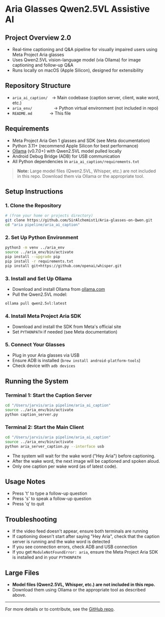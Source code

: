 # Aria Glasses Qwen2.5VL Assistive AI

## Project Overview 2.0
- Real-time captioning and Q&A pipeline for visually impaired users using Meta Project Aria glasses
- Uses Qwen2.5VL vision-language model (via Ollama) for image captioning and follow-up Q&A
- Runs locally on macOS (Apple Silicon), designed for extensibility

## Repository Structure
- `aria_ai_caption/` → Main codebase (caption server, client, wake word, etc.)
- `aria_env/`     → Python virtual environment (not included in repo)
- `README.md`    → This file

## Requirements
- Meta Project Aria Gen 1 glasses and SDK (see Meta documentation)
- Python 3.11+ (recommend Apple Silicon for best performance)
- [Ollama](https://ollama.com/) (v0.7.0+) with Qwen2.5VL model pulled locally
- Android Debug Bridge (ADB) for USB communication
- All Python dependencies in `aria_ai_caption/requirements.txt`

> **Note:** Large model files (Qwen2.5VL, Whisper, etc.) are not included in this repo. Download them via Ollama or the appropriate tool.

## Setup Instructions

### 1. Clone the Repository
```sh
# (from your home or projects directory)
git clone https://github.com/SirAlchemist1/Aria-glasses-on-Qwen.git
cd "aria pipeline/aria_ai_caption"
```

### 2. Set Up Python Environment
```sh
python3 -m venv ../aria_env
source ../aria_env/bin/activate
pip install --upgrade pip
pip install -r requirements.txt
pip install git+https://github.com/openai/whisper.git
```

### 3. Install and Set Up Ollama
- Download and install Ollama from [ollama.com](https://ollama.com/)
- Pull the Qwen2.5VL model:
```sh
ollama pull qwen2.5vl:latest
```

### 4. Install Meta Project Aria SDK
- Download and install the SDK from Meta's official site
- Set `PYTHONPATH` if needed (see Meta documentation)

### 5. Connect Your Glasses
- Plug in your Aria glasses via USB
- Ensure ADB is installed (`brew install android-platform-tools`)
- Check device with `adb devices`

## Running the System

### Terminal 1: Start the Caption Server
```sh
cd "/Users/jarvis/aria pipeline/aria_ai_caption"
source ../aria_env/bin/activate
python caption_server.py
```

### Terminal 2: Start the Main Client
```sh
cd "/Users/jarvis/aria pipeline/aria_ai_caption"
source ../aria_env/bin/activate
python aria_server_caption.py --interface usb
```

- The system will wait for the wake word ("Hey Aria") before captioning.
- After the wake word, the next image will be captioned and spoken aloud.
- Only one caption per wake word (as of latest code).

## Usage Notes
- Press 't' to type a follow-up question
- Press 's' to speak a follow-up question
- Press 'q' to quit

## Troubleshooting
- If the video feed doesn't appear, ensure both terminals are running
- If captioning doesn't start after saying "Hey Aria", check that the caption server is running and the wake word is detected
- If you see connection errors, check ADB and USB connection
- If you get `ModuleNotFoundError: aria`, ensure the Meta Project Aria SDK is installed and in your `PYTHONPATH`

## Large Files
- **Model files (Qwen2.5VL, Whisper, etc.) are not included in this repo.**
- Download them using Ollama or the appropriate tool as described above.

---

For more details or to contribute, see the [GitHub repo](https://github.com/SirAlchemist1/Aria-glasses-on-Qwen).
